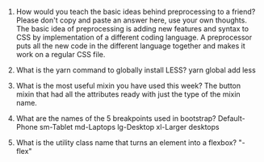 <!-- Answers to the Self Study Questions go here -->

1. How would you teach the basic ideas behind preprocessing to a friend?  Please don't copy and paste an answer here, use your own thoughts.
    The basic idea of preprocessing is adding new features and syntax to CSS by implementation of a different coding language. A preprocessor puts all the new code in the different language together and makes it work on a regular CSS file.

2. What is the yarn command to globally install LESS?
    yarn global add less

3. What is the most useful mixin you have used this week?
    The button mixin that had all the attributes ready with just the type of the mixin name.

4. What are the names of the 5 breakpoints used in bootstrap?
    Default-Phone sm-Tablet md-Laptops lg-Desktop xl-Larger desktops

5. What is the utility class name that turns an element into a flexbox?
    "-flex"
